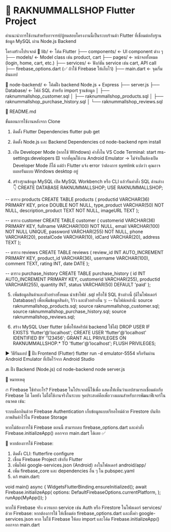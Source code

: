 # 🌊 RAKNUMMALLSHOP Flutter Project

คำแนะนำการใช้งานสำหรับอาจารย์/ผู้ทดสอบโครงงานนี้เป็นระบบร้านค้า Flutter ที่เชื่อมต่อกับฐานข้อมูล MySQL ผ่าน Node.js Backend

โครงสร้างโปรเจกต์
📁 lib/                  ← โค้ด Flutter
├── components/         ← UI component ต่าง ๆ
├── models/             ← Model class เช่น product, cart
├── pages/              ← หน้าจอทั้งหมด (login, home, cart, etc.)
├── services/           ← ฟังก์ชัน service เช่น cart, API call
├── firebase_options.dart (✅ ถ้าใช้ Firebase ให้เก็บไว้)
├── main.dart           ← จุดเริ่มต้นแอป

📁 node-backend/         ← โค้ดฝั่ง backend Node.js + Express
├── server.js
├── Database/           ← ไฟล์ SQL สำหรับ import ฐานข้อมูล
│   ├── raknummallshop_customer.sql
│   ├── raknummallshop_products.sql
│   ├── raknummallshop_purchase_history.sql
│   └── raknummallshop_reviews.sql

📄 README.md

ขั้นตอนการใช้งานหลังจาก Clone
1. ติดตั้ง Flutter Dependencies
flutter pub get

2. ติดตั้ง Node.js และ Backend Dependencies
cd node-backend
npm install

3. เปิด Developer Mode (หากใช้ Windows)
คำสั่งใน VS Code Terminal:
start ms-settings:developers
🟨 
จากที่คุณใช้งาน Android Emulator → ไม่จำเป็นต้องเปิด Developer Mode ก็ได้
แต่ถ้า Flutter แจ้ง error ว่าต้องการ symlink แปลว่า คุณอาจเผลอรันแบบ Windows desktop อยู่

4. สร้างฐานข้อมูล MySQL
เปิด MySQL Workbench หรือ CLI แล้วรันคำสั่ง SQL ด้านล่าง 👇
CREATE DATABASE RAKNUMMALLSHOP;
USE RAKNUMMALLSHOP;

-- ตาราง products
CREATE TABLE products (
  productid VARCHAR(36) PRIMARY KEY,
  price DOUBLE NOT NULL,
  type_product VARCHAR(50) NOT NULL,
  description_product TEXT NOT NULL,
  imageURL TEXT
);

-- ตาราง customer
CREATE TABLE customer (
  customerid VARCHAR(36) PRIMARY KEY,
  fullname VARCHAR(100) NOT NULL,
  email VARCHAR(100) NOT NULL UNIQUE,
  password VARCHAR(255) NOT NULL,
  phone VARCHAR(20),
  postalCode VARCHAR(10),
  idCard VARCHAR(20),
  address TEXT
);

-- ตาราง reviews
CREATE TABLE reviews (
  review_id INT AUTO_INCREMENT PRIMARY KEY,
  product_id VARCHAR(36),
  username VARCHAR(100),
  comment TEXT,
  rating INT,
  date DATE
);

-- ตาราง purchase_history
CREATE TABLE purchase_history (
  id INT AUTO_INCREMENT PRIMARY KEY,
  customerid VARCHAR(255),
  productid VARCHAR(255),
  quantity INT,
  status VARCHAR(50) DEFAULT 'paid'
);

5. เพิ่มข้อมูลสินค้าและตัวอย่างทั้งหมด
นำเข้าไฟล์ .sql หรือใช้ SQL ข้างล่างนี้ (มีในโฟลเดอร์ Database/) เพื่อเพิ่มข้อมูลสินค้า, รีวิว และตัวอย่างอื่น ๆ:
-- รันไฟล์เหล่านี้:
source raknummallshop_products.sql;
source raknummallshop_customer.sql;
source raknummallshop_purchase_history.sql;
source raknummallshop_reviews.sql;

6. สร้าง MySQL User flutter (เพื่อให้สคริปต์ backend ใช้ได้)
DROP USER IF EXISTS 'flutter'@'localhost';
CREATE USER 'flutter'@'localhost' IDENTIFIED BY '123456';
GRANT ALL PRIVILEGES ON RAKNUMMALLSHOP.* TO 'flutter'@'localhost';
FLUSH PRIVILEGES;

▶️ วิธีรันแอป
📱 ฝั่ง Frontend (Flutter)
flutter run -d emulator-5554
หรือรันผ่าน Android Emulator ที่เปิดไว้จาก Android Studio

🔙 ฝั่ง Backend (Node.js)
cd node-backend
node server.js

🔗 หมายเหตุ

🔥 Firebase ใช้ทำอะไร?
Firebase ในโปรเจกต์นี้ใช้เพื่อ แสดงให้เห็นว่าแอปสามารถเชื่อมต่อกับ Firebase ได้ โดยยัง ไม่ได้ใช้งานจริงในระบบ
จุดประสงค์คือเพื่อวางแผนสำหรับการพัฒนาฟีเจอร์ในอนาคต เช่น:

ระบบล็อกอินด้วย Firebase Authentication
เก็บข้อมูลแบบเรียลไทม์ด้วย Firestore
บันทึกภาพสินค้าไว้ใน Firebase Storage

หากไม่ต้องการใช้ Firebase ตอนนี้ สามารถลบ firebase_options.dart และคำสั่ง Firebase.initializeApp() ออกจาก main.dart ได้เลย ✅

📌 หากต้องการใช้ Firebase:
1. ติดตั้ง CLI:
flutterfire configure
2. เชื่อม Firebase Project เข้ากับ Flutter
3. เพิ่มไฟล์ google-services.json (Android) ลงในโฟลเดอร์ android/app/
4. เพิ่ม firebase_core และ dependencies อื่น ๆ ใน pubspec.yaml
5. แก้ main.dart:

void main() async {
  WidgetsFlutterBinding.ensureInitialized();
  await Firebase.initializeApp(
    options: DefaultFirebaseOptions.currentPlatform,
  );
  runApp(MyApp());
}

หากใช้ Firebase จริง ควรแยก service เช่น Auth หรือ Firestore ในโฟลเดอร์ services/ ด้วย
Firebase: หากต้องการใช้ ให้เชื่อมต่อ firebase_options.dart และตั้งค่า google-services.json
หาก ไม่ใช้ Firebase ให้ลบ import และโค้ด Firebase.initializeApp() ออกจาก main.dart
